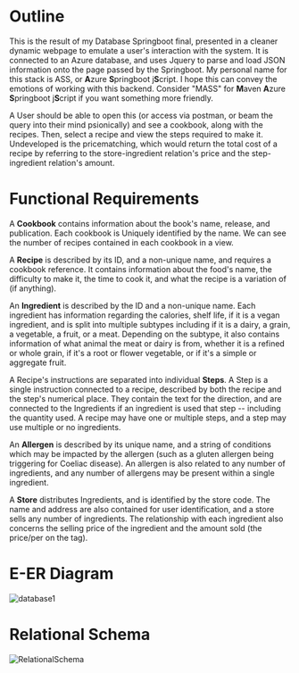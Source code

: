 # Outline

This is the result of my Database Springboot final, presented in a cleaner dynamic webpage to emulate a user's interaction with the system. It is connected to an Azure database, and uses Jquery to parse and load JSON information onto the page passed by the Springboot.
My personal name for this stack is ASS, or **A**zure **S**pringboot j**S**cript. I hope this can convey the emotions of working with this backend.
Consider "MASS" for **M**aven **A**zure **S**pringboot j**S**cript if you want something more friendly.

A User should be able to open this (or access via postman, or beam the query into their mind psionically) and see a cookbook, along with the recipes. Then, select a recipe and view the steps required to make it.
Undeveloped is the pricematching, which would return the total cost of a recipe by referring to the store-ingredient relation's price and the step-ingredient relation's amount.

# Functional Requirements

A **Cookbook** contains information about the book's name, release, and publication. Each cookbook is Uniquely identified by the name. We can see the number of recipes contained in each cookbook in a view.

A **Recipe** is described by its ID, and a non-unique name, and requires a cookbook reference. It contains information about the food's name, the difficulty to make it, the time to cook it, and what the recipe is a variation of (if anything). 

An **Ingredient** is described by the ID and a non-unique name. Each ingredient has information regarding the calories, shelf life, if it is a vegan ingredient, and is split into multiple subtypes including if it is a dairy, a grain, a vegetable, a fruit, or a meat. Depending on the subtype, it also contains information of what animal the meat or dairy is from, whether it is a refined or whole grain, if it's a root or flower vegetable, or if it's a simple or aggregate fruit.

A Recipe's instructions are separated into individual **Steps**. A Step is a single instruction connected to a recipe, described by both the recipe and the step's numerical place. They contain the text for the direction, and are connected to the Ingredients if an ingredient is used that step -- including the quantity used. A recipe may have one or multiple steps, and a step may use multiple or no ingredients.

An **Allergen** is described by its unique name, and a string of conditions which may be impacted by the allergen (such as a gluten allergen being triggering for Coeliac disease). An allergen is also related to any number of ingredients, and any number of allergens may be present within a single ingredient.

A **Store** distributes Ingredients, and is identified by the store code. The name and address are also contained for user identification, and a store sells any number of ingredients. The relationship with each ingredient also concerns the selling price of the ingredient and the amount sold (the price/per on the tag).


# E-ER Diagram

![database1](https://github.com/user-attachments/assets/48816cd0-6368-477b-9d10-95f127dfee4a)

# Relational Schema

![RelationalSchema](https://github.com/user-attachments/assets/05711a36-7d2d-4a7b-a3b2-170c80b4b066)
